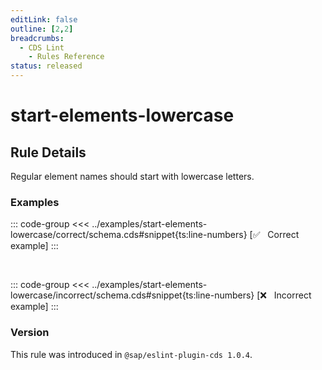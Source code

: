 ```yaml
---
editLink: false
outline: [2,2]
breadcrumbs:
  - CDS Lint
    - Rules Reference
status: released
---
```


<script setup>
  import PlaygroundBadge from '../../../.vitepress/theme/components/PlaygroundBadge.vue'
</script>

# start-elements-lowercase

## Rule Details

Regular element names should start with lowercase letters.

### Examples

::: code-group
<<< ../examples/start-elements-lowercase/correct/schema.cds#snippet{ts:line-numbers} [✅ &nbsp; Correct example]
:::
<PlaygroundBadge
  name="start-elements-lowercase"
  kind="correct"
  :rules="{'@sap/cds/start-elements-lowercase': ['warn']}"
  :files="['schema.cds']"
/>

<br>

::: code-group
<<< ../examples/start-elements-lowercase/incorrect/schema.cds#snippet{ts:line-numbers} [❌ &nbsp; Incorrect example]
:::
<PlaygroundBadge
  name="start-elements-lowercase"
  kind="incorrect"
  :rules="{'@sap/cds/start-elements-lowercase': ['warn']}"
  :files="['schema.cds']"
/>

### Version
This rule was introduced in `@sap/eslint-plugin-cds 1.0.4`.

<!--
### Resources
[Rule source](https://github.tools.sap/cap/eslint-plugin-cds/tree/main/lib/rules/start-elements-lowercase.js)
-->
